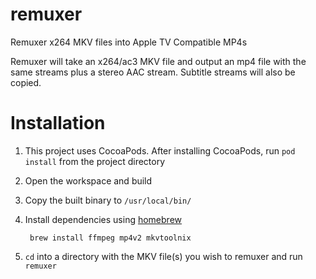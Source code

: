 # remuxer
Remuxer x264 MKV files into Apple TV Compatible MP4s

Remuxer will take an x264/ac3 MKV file and output an mp4 file with the same streams plus a stereo AAC stream. Subtitle streams will also be copied.

# Installation

1. This project uses CocoaPods. After installing CocoaPods, run `pod install` from the project directory
2. Open the workspace and build
3. Copy the built binary to `/usr/local/bin/`
4. Install dependencies using [homebrew](http://brew.sh)

        brew install ffmpeg mp4v2 mkvtoolnix
5. `cd` into a directory with the MKV file(s) you wish to remuxer and run `remuxer`